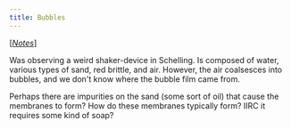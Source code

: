 ```yaml
---
title: Bubbles
---
```


[[*Notes*](\notes)]

Was observing a weird shaker-device in Schelling. Is composed of water, various types of sand, red brittle, and air. However, the air coalsesces into bubbles, and we don't know where the bubble film came from. 

Perhaps there are impurities on the sand (some sort of oil) that cause the membranes to form? How do these membranes typically form? IIRC it requires some kind of soap?
